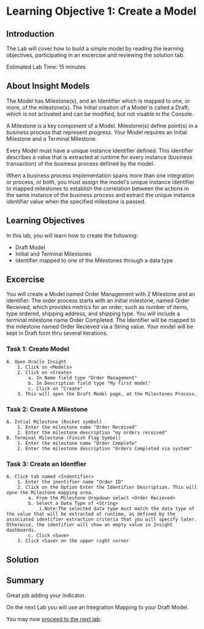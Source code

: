 # Learning Objective 1: Create a Model

## Introduction

The Lab will cover how to build a simple model by reading the learning objectives, participating in an excercise and reviewing the solution tab.

Estimated Lab Time: 15 minutes

## About Insight Models
The Model has Milestone(s), and an Identifier which is mapped to one, or more, of the milestone(s). The Initial creation of a Model is called a Draft; which is not activated and can be modified, but not visable in the Console. <br />

A Milestone is a key component of a Model. Milestone(s) define point(s) in a business process that represent progress. Your Model requires an Initial Milestone and a Terminal Milestone. <br />

Every Model must have a unique instance Identifier defined. This identifier describes a value that is extracted at runtime for every instance (business transaction) of the business process defined by the model. <br />

When a business process implementation spans more than one integration or process, or both, you must assign the model's unique instance identifier to mapped milestones to establish the correlation between the actions in the same instance of the business process and extract the unique instance identifier value when the specified milestone is passed. <br />

## Learning Objectives
In this lab, you will learn how to create the following:
- Draft Model
- Initial and Terminal Milestones
- Identifier mapped to one of the Milestones through a data type


## Excercise
 You will create a Model named Order Management with 2 Milestone and an identifier. The order process starts with an initial milestone, named Order Received, which provides metrics for an order, such as number of items, type ordered, shipping address, and shipping type. You will include a terminal milestone name Order Completed. The Identifier will be mapped to the milestone named Order Recieved via a String value. Your model will be kept in Draft form thru several iterations. 

### Task 1: Create Model
    A. Open Oracle Insight
        1. Click on <Models>
        2. Click on <Create>
            a. In Name field type "Order Management"
            b. In Description field type "My first model"
            c. Click on "Create"
        3. This will open the Draft Model page, at the Milestones Process.
 
### Task 2: Create A Milestone
    A. Intial Milestone (Rocket symbol) 
        1. Enter the milestone name "Order Received"
        2. Enter the milestone description "my orders received"
    B. Terminal Milestone (Finish Flag Symbol)
        1. Enter the milestone name "Order Complete"
        2. Enter the milestone description "Orders Completed via system"

### Task 3: Create an Identfier
    A. Click tab named <Indentifier>
        1. Enter the inentifier name "Order ID"
        2. Click on the Option Enter the Identifier Description. This will opne the Milestone mapping area.
            a. From the Milestone dropdown select <Order Recieved>
            b. Select a Data Type of <String>
                i.Note:The selected data type must match the data type of the value that will be extracted at runtime, as defined by the associated identifier extraction criteria that you will specify later. Otherwise, the identifier will show an empty value in Insight dashboards.
            c. Click <Save>
        3. Click <Save> on the upper right corner


## Solution



## Summary
Great job adding your Indicator.<br />

On the next Lab you will use an Integration Mapping to your Draft Model. <br />

You may now [proceed to the next lab](#next).
